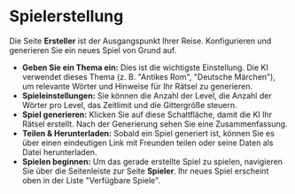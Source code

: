 # Spielerstellung

Die Seite **Ersteller** ist der Ausgangspunkt Ihrer Reise. Konfigurieren und generieren Sie ein neues Spiel von Grund auf.

- **Geben Sie ein Thema ein:** Dies ist die wichtigste Einstellung. Die KI verwendet dieses Thema (z. B. "Antikes Rom", "Deutsche Märchen"), um relevante Wörter und Hinweise für Ihr Rätsel zu generieren.
- **Spieleinstellungen:** Sie können die Anzahl der Level, die Anzahl der Wörter pro Level, das Zeitlimit und die Gittergröße steuern.
- **Spiel generieren:** Klicken Sie auf diese Schaltfläche, damit die KI Ihr Rätsel erstellt. Nach der Generierung sehen Sie eine Zusammenfassung.
- **Teilen & Herunterladen:** Sobald ein Spiel generiert ist, können Sie es über einen eindeutigen Link mit Freunden teilen oder seine Daten als Datei herunterladen.
- **Spielen beginnen:** Um das gerade erstellte Spiel zu spielen, navigieren Sie über die Seitenleiste zur Seite **Spieler**. Ihr neues Spiel erscheint oben in der Liste "Verfügbare Spiele".